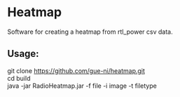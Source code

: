 # Heatmap 

Software for creating a heatmap from rtl_power csv data. 

## Usage:

git clone https://github.com/gue-ni/heatmap.git <br>
cd build <br>
java -jar RadioHeatmap.jar -f file -i image -t filetype <br>

